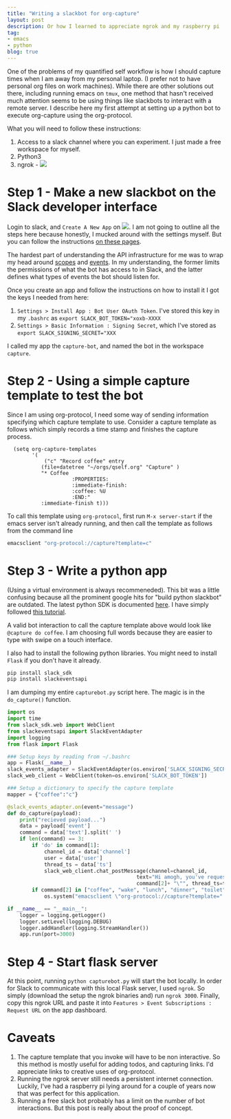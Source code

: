 ```yaml
---
title: "Writing a slackbot for org-capture"
layout: post
description: Or how I learned to appreciate ngrok and my raspberry pi
tag:
- emacs
- python
blog: true
---
```

One of the problems of my quantified self workflow is how I should capture times when I am away from my personal laptop. (I prefer not to have personal org files on work machines). While there are other solutions out there, including running emacs on `tmux`, one method that hasn't received much attention seems to be using things like slackbots to interact with a remote server. I describe here my first attempt at setting up a python bot to execute org-capture using the org-protocol.

What you will need to follow these instructions:
1. Access to a slack channel where you can experiment. I just made a free workspace for myself.
2. Python3
3. ngrok - ![](https://ngrok.com/)

# Step 1 - Make a new slackbot on the Slack developer interface
Login to slack, and `Create A New App` on ![](https://api.slack.com/apps). I am not going to outline all the steps here because honestly, I mucked around with the settings myself. But you can follow the instructions [on these pages](https://api.slack.com/start/overview).

The hardest part of understanding the API infrastructure for me was to wrap my head around [scopes](https://api.slack.com/tutorials/understanding-oauth-scopes-bot) and [events](https://api.slack.com/apis/connections/events-api). In my understanding, the former limits the permissions of what the bot has access to in Slack, and the latter defines what types of events the bot should listen for.

Once you create an app and follow the instructions on how to install it I got the keys I needed from here:
1. `Settings > Install App : Bot User OAuth Token`. I've stored this key in my `.bashrc` as `export SLACK_BOT_TOKEN="xoxb-XXXX`
2. `Settings > Basic Information : Signing Secret`, which I've stored as `export SLACK_SIGNING_SECRET="XXX`


I called my app the `capture-bot`, and named the bot in the workspace `capture`.

# Step 2 - Using a simple capture template to test the bot
Since I am using org-protocol, I need some way of sending information specifying which capture template to use. Consider a capture template as follows which simply records a time stamp and finishes the capture process.

```emacs-lisp
  (setq org-capture-templates
        '(
            ("c" "Record coffee" entry
           (file+datetree "~/orgs/qself.org" "Capture" )
           "* Coffee
                     :PROPERTIES:
                     :immediate-finish:
                     :coffee: %U
                     :END:"
           :immediate-finish t)))
```

To call this template using `org-protocol`, first run `M-x server-start` if the emacs server isn't already running, and then call the template as follows from the command line

```bash
emacsclient "org-protocol://capture?template=c"
```

# Step 3 - Write a python app 
(Using a virtual environment is always recommeneded).
This bit was a little confusing because all the prominent google hits for "build python slackbot" are outdated. The latest python SDK is documented [here](https://github.com/slackapi/python-slack-sdk). I have simply followed [this tutorial](https://github.com/slackapi/python-slack-sdk/tree/main/tutorial).

A valid bot interaction to call the capture template above would look like `@capture do coffee`. 
I am choosing full words because they are easier to type with swipe on a touch interface.

I also had to install the following python libraries. You might need to install `Flask` if you don't have it already.
```bash
pip install slack_sdk
pip install slackeventsapi
```

I am dumping my entire `capturebot.py` script here. The magic is in the `do_capture()` function.

```python
import os
import time
from slack_sdk.web import WebClient
from slackeventsapi import SlackEventAdapter
import logging
from flask import Flask

### Setup keys by reading from ~/.bashrc
app = Flask(__name__)
slack_events_adapter = SlackEventAdapter(os.environ['SLACK_SIGNING_SECRET'], "/slack/events", app)
slack_web_client = WebClient(token=os.environ['SLACK_BOT_TOKEN'])

### Setup a dictionary to specify the capture template
mapper = {"coffee":"c"}

@slack_events_adapter.on(event="message")
def do_capture(payload):
    print("recieved payload...")
    data = payload['event']
    command = data['text'].split(' ')
    if len(command) == 3:
        if 'do' in command[1]:
            channel_id = data['channel']
            user = data['user']
            thread_ts = data['ts']
            slack_web_client.chat_postMessage(channel=channel_id,
                                          text="Hi amogh, you've requested command: \"" +\
                                          command[2]+ "\"", thread_ts=thread_ts)
        if command[2] in ["coffee", "wake", "lunch", "dinner", "toilet", "sleep"]:
            os.system("emacsclient \"org-protocol://capture?template=" + mapper[command[2]] + "\"")

if __name__ == "__main__":
    logger = logging.getLogger()
    logger.setLevel(logging.DEBUG)
    logger.addHandler(logging.StreamHandler())
    app.run(port=3000)
```
# Step 4 - Start flask server 
At this point, running `python capturebot.py` will start the bot locally. In order for Slack to communicate with this local Flask server, I used `ngrok`. So simply (download the setup the ngrok binaries and) run `ngrok 3000`. Finally, copy this ngrok URL and paste it into `Features > Event Subscriptions : Request URL` on the app dashboard.

# Caveats 
1. The capture template that you invoke will have to be non interactive. So this method is mostly useful for adding todos, and capturing links. I'd appreciate links to creative uses of org-protocol.
2. Running the ngrok server still needs a persistent internet connection. Luckily, I've had a raspberry pi lying around for a couple of years now that was perfect for this application.
3. Running a free slack bot probably has a limit on the number of bot interactions. But this post is really about the proof of concept.
